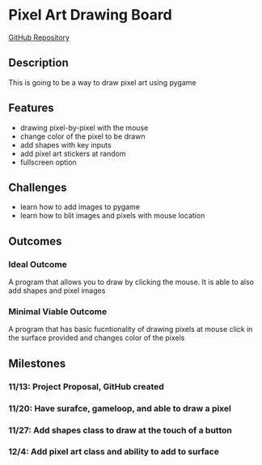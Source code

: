 # Pixel Art Drawing Board
[GitHub Repository](https://github.com/hchavens/PFDA_Final_Project_Havens)
## Description
This is going to be a way to draw pixel art using pygame
## Features
- drawing pixel-by-pixel with the mouse
- change color of the pixel to be drawn
- add shapes with key inputs
- add pixel art stickers at random 
- fullscreen option
## Challenges
- learn how to add images to pygame
- learn how to blit images and pixels with mouse location
## Outcomes
### Ideal Outcome
A program that allows you to draw by clicking the mouse. It is able to also add shapes and pixel images
### Minimal Viable Outcome
A program that has basic fucntionality of drawing pixels at mouse click in the surface provided and changes color of the pixels
## Milestones
### 11/13: Project Proposal, GitHub created
### 11/20: Have surafce, gameloop, and able to draw a pixel
### 11/27: Add shapes class to draw at the touch of a button
### 12/4: Add pixel art class and ability to add to surface